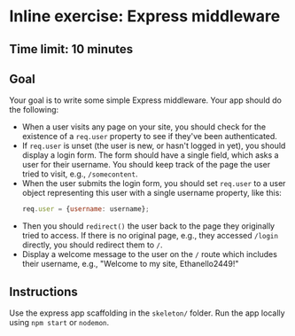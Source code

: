 # Inline exercise: Express middleware
## Time limit: 10 minutes

## Goal

Your goal is to write some simple Express middleware. Your app should do the
following:

- When a user visits any page on your site, you should check for the existence
  of a `req.user` property to see if they've been authenticated.
- If `req.user` is unset (the user is new, or hasn't logged in yet), you should
  display a login form. The form should have a single field, which asks a user
  for their username. You should keep track of the page the user tried to visit,
  e.g., `/somecontent`.
- When the user submits the login form, you should set `req.user` to a user
  object representing this user with a single username property, like this:
  ```javascript
  req.user = {username: username};
  ```
- Then you should `redirect()` the user back to the page they originally tried
  to access. If there is no original page, e.g., they accessed `/login`
  directly, you should redirect them to `/`.
- Display a welcome message to the user on the `/` route which includes their
  username, e.g., "Welcome to my site, Ethanello2449!"

## Instructions

Use the express app scaffolding in the `skeleton/` folder. Run the app locally
using `npm start` or `nodemon`.

